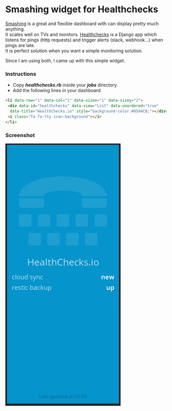
# Smashing widget for Healthchecks

[Smashing](https://github.com/Smashing/smashing) is a great and flexible dashboard with can display pretty much anything.  
It scales well on TVs and monitors.
[Healthchecks](https://github.com/healthchecks/healthchecks) is a Django app which listens for pings (http requests) and trigger alerts (slack, webhook...) when pings are late.   
It is perfect solution when you want a simple monitoring solution.

Since I am using both, I came up with this simple widget.


### Instructions

- Copy _**healthchecks.rb**_ inside your _**jobs**_ directory.
- Add the following lines in your dashboard 

```html
<li data-row="1" data-col="1" data-sizex="1" data-sizey="2">
 <div data-id="healthchecks" data-view="List" data-unordered="true"
  data-title="HealthChecks.io" style="background-color:#0594CB;"></div>
 <i class="fa fa-tty icon-background"></i>
</li>
```

### Screenshot

![screenshot](smashing_healthcheck.png?raw=true "screenshot")
